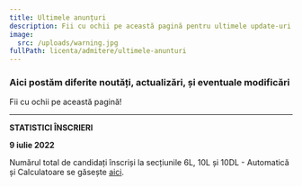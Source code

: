 ```yaml
---
title: Ultimele anunțuri
description: Fii cu ochii pe această pagină pentru ultimele update-uri!
image:
  src: /uploads/warning.jpg
fullPath: licenta/admitere/ultimele-anunturi
---
```



### Aici postăm diferite noutăți, actualizări, și eventuale modificări

Fii cu ochii pe această pagină!

- - -

**STATISTICI ÎNSCRIERI**

**9 iulie 2022**

Numărul total de candidați înscriși la secțiunile 6L, 10L și 10DL - Automatică și Calculatoare se găsește [aici](static/uploads/statistici-înscrieri-licenta-ac.pdf).